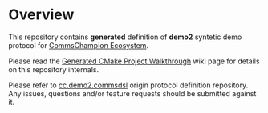 # Overview
This repository contains **generated** definition of **demo2** 
syntetic demo protocol for 
[CommsChampion Ecosystem](https://arobenko.github.io/cc). 

Please read the
[Generated CMake Project Walkthrough](https://github.com/arobenko/commsdsl/wiki/Generated-CMake-Project-Walkthrough)
wiki page for details on this repository internals.

Please refer to [cc.demo2.commsdsl](https://github.com/arobenko/cc.demo2.commsdsl) 
origin protocol definition repository. Any issues, questions and/or feature requests
should be submitted against it.
